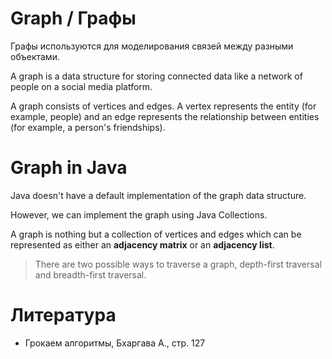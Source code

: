 # Graph / Графы
Графы используются для моделирования связей между разными объектами.

A graph is a data structure for storing connected data like a network of people on a social media platform.

A graph consists of vertices and edges. A vertex represents the entity (for example, people) and an edge represents the relationship between entities (for example, a person's friendships).

# Graph in Java
Java doesn't have a default implementation of the graph data structure.

However, we can implement the graph using Java Collections.

A graph is nothing but a collection of vertices and edges which can be represented as either an __adjacency matrix__ or an __adjacency list__.


> There are two possible ways to traverse a graph, depth-first traversal and breadth-first traversal.

# Литература
- Грокаем алгоритмы, Бхаргава А., стр. 127
